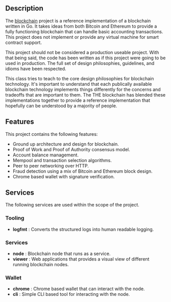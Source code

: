 ## Description

The [blockchain](https://github.com/dmitryovchinnikov/blockchain) project is a reference implementation of a blockchain written in Go. It takes ideas from both Bitcoin and Ethereum to provide a fully functioning blockchain that can handle basic accounting transactions. This project does not implement or provide any virtual machine for smart contract support.

This project should not be considered a production useable project. With that being said, the code has been written as if this project were going to be used in production. The full set of design philosophies, guidelines, and idioms have been respected.

This class tries to teach to the core design philosophies for blockchain technology. It's important to understand that each publically available blockchain technology implements things differently for the concerns and tradeoffs that are important to them. The THE blockchain has blended these implementations together to provide a reference implementation that hopefully can be understood by a majority of people.

## Features

This project contains the following features:

* Ground up architecture and design for blockchain.
* Proof of Work and Proof of Authority consensus model.
* Account balance management.
* Mempool and transaction selection algorithms.
* Peer to peer networking over HTTP.
* Fraud detection using a mix of Bitcoin and Ethereum block design.
* Chrome based wallet with signature verification.

## Services

The following services are used within the scope of the project.

### Tooling

* **logfmt**  : Converts the structured logs into human readable logging.

### Services

* **node**    : Blockchain node that runs as a service.
* **viewer**  : Web applications that provides a visual view of different running blockchain nodes.

### Wallet

* **chrome**  : Chrome based wallet that can interact with the node.
* **cli**     : Simple CLI based tool for interacting with the node.
